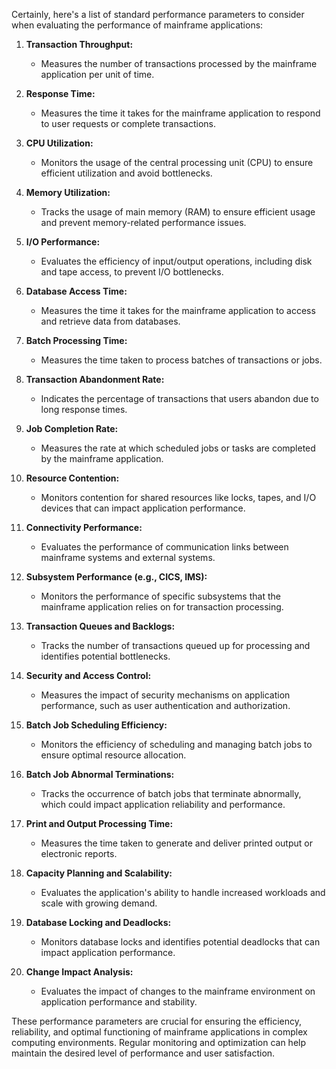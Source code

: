 Certainly, here's a list of standard performance parameters to consider when evaluating the performance of mainframe applications:

1. **Transaction Throughput:**
   - Measures the number of transactions processed by the mainframe application per unit of time.

2. **Response Time:**
   - Measures the time it takes for the mainframe application to respond to user requests or complete transactions.

3. **CPU Utilization:**
   - Monitors the usage of the central processing unit (CPU) to ensure efficient utilization and avoid bottlenecks.

4. **Memory Utilization:**
   - Tracks the usage of main memory (RAM) to ensure efficient usage and prevent memory-related performance issues.

5. **I/O Performance:**
   - Evaluates the efficiency of input/output operations, including disk and tape access, to prevent I/O bottlenecks.

6. **Database Access Time:**
   - Measures the time it takes for the mainframe application to access and retrieve data from databases.

7. **Batch Processing Time:**
   - Measures the time taken to process batches of transactions or jobs.

8. **Transaction Abandonment Rate:**
   - Indicates the percentage of transactions that users abandon due to long response times.

9. **Job Completion Rate:**
   - Measures the rate at which scheduled jobs or tasks are completed by the mainframe application.

10. **Resource Contention:**
    - Monitors contention for shared resources like locks, tapes, and I/O devices that can impact application performance.

11. **Connectivity Performance:**
    - Evaluates the performance of communication links between mainframe systems and external systems.

12. **Subsystem Performance (e.g., CICS, IMS):**
    - Monitors the performance of specific subsystems that the mainframe application relies on for transaction processing.

13. **Transaction Queues and Backlogs:**
    - Tracks the number of transactions queued up for processing and identifies potential bottlenecks.

14. **Security and Access Control:**
    - Measures the impact of security mechanisms on application performance, such as user authentication and authorization.

15. **Batch Job Scheduling Efficiency:**
    - Monitors the efficiency of scheduling and managing batch jobs to ensure optimal resource allocation.

16. **Batch Job Abnormal Terminations:**
    - Tracks the occurrence of batch jobs that terminate abnormally, which could impact application reliability and performance.

17. **Print and Output Processing Time:**
    - Measures the time taken to generate and deliver printed output or electronic reports.

18. **Capacity Planning and Scalability:**
    - Evaluates the application's ability to handle increased workloads and scale with growing demand.

19. **Database Locking and Deadlocks:**
    - Monitors database locks and identifies potential deadlocks that can impact application performance.

20. **Change Impact Analysis:**
    - Evaluates the impact of changes to the mainframe environment on application performance and stability.

These performance parameters are crucial for ensuring the efficiency, reliability, and optimal functioning of mainframe applications in complex computing environments. Regular monitoring and optimization can help maintain the desired level of performance and user satisfaction.
